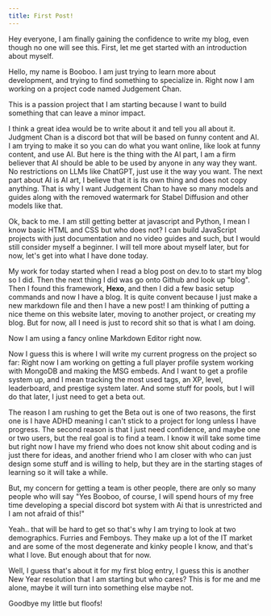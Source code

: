 ```yaml
---
title: First Post!
---
```

Hey everyone, I am finally gaining the confidence to write my blog, even though no one will see this. First, let me get started with an introduction about myself.

Hello, my name is Booboo. I am just trying to learn more about development, and trying to find something to specialize in. Right now I am working on a project code named Judgement Chan.

This is a passion project that I am starting because I want to build something that can leave a minor impact.

I think a great idea would be to write about it and tell you all about it.
Judgment Chan is a discord bot that will be based on funny content and AI. I am trying to make it so you can do what you want online, like look at funny content, and use AI. 
But here is the thing with the AI part, I am a firm believer that AI should be able to be used by anyone in any way they want. No restrictions on LLMs like ChatGPT, just use it the way you want.
The next part about AI is AI art, I believe that it is its own thing and does not copy anything. That is why I want Judgement Chan to have so many models and guides along with the removed watermark for Stabel Diffusion and other models like that.

Ok, back to me. I am still getting better at javascript and Python, I mean I know basic HTML and CSS but who does not? I can build JavaScript projects with just documentation and no video guides and such, but I would still consider myself a beginner.
I will tell more about myself later, but for now, let's get into what I have done today.

My work for today started when I read a blog post on dev.to to start my blog so I did. Then the next thing I did was go onto Github and look up "blog". Then I found this framework, **Hexo**, and then I did a few basic setup commands and now I have a blog. It is quite convent because I just make a new markdown file and then I have a new post!
I am thinking of putting a nice theme on this website later, moving to another project, or creating my blog. But for now, all I need is just to record shit so that is what I am doing.

Now I am using a fancy online Markdown Editor right now.



Now I guess this is where I will write my current progress on the project so far:
Right now I am working on getting a full player profile system working with MongoDB and making the MSG embeds. And I want to get a profile system up, and I mean tracking the most used tags, an XP, level, leaderboard, and prestige system later. And some stuff for pools, but I will do that later, I just need to get a beta out. 

The reason I am rushing to get the Beta out is one of two reasons, the first one is I have ADHD meaning I can't stick to a project for long unless I have progress. The second reason is that I just need confidence, and maybe one or two users, but the real goal is to find a team. I know it will take some time but right now I have my friend who does not know shit about coding and is just there for ideas, and another friend who I am closer with who can just design some stuff and is willing to help, but they are in the starting stages of learning so it will take a while.

But, my concern for getting a team is other people, there are only so many people who will say "Yes Booboo, of course, I will spend hours of my free time developing a special discord bot system with Ai that is unrestricted and I am not afraid of this!"

Yeah.. that will be hard to get so that's why I am trying to look at two demographics. Furries and Femboys.
They make up a lot of the IT market and are some of the most degenerate and kinky people I know, and that's what I love. But enough about that for now.


Well, I guess that's about it for my first blog entry, I guess this is another New Year resolution that I am starting but who cares? This is for me and me alone, maybe it will turn into something else maybe not.

Goodbye my little but floofs!


